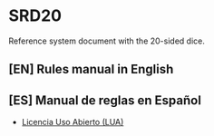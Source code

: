 # SRD20
Reference system document with the 20-sided dice.

## [EN] Rules manual in English

## [ES] Manual de reglas en Español
- [Licencia Uso Abierto (LUA)](ES/Licencia.md)

